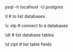 psql -h localhost -U postgres

\l # to list databases

\c xtp # connect to a databases

\dt # list database tables

\d xtpt # list table fields

